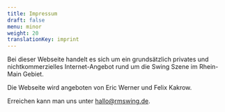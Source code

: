 ```yaml
---
title: Impressum
draft: false
menu: minor
weight: 20
translationKey: imprint
---
```

Bei dieser Webseite handelt es sich um ein grundsätzlich privates und nichtkommerzielles Internet-Angebot rund um die Swing Szene im Rhein-Main Gebiet.

Die Webseite wird angeboten von Eric Werner und Felix Kakrow.

Erreichen kann man uns unter [hallo@rmswing.de](mailto:hallo@rmswing.de).